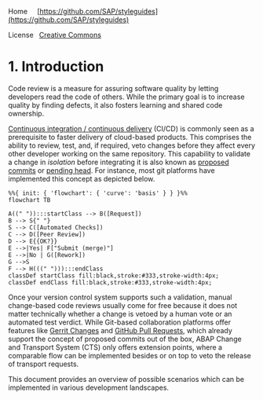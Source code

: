 Home &nbsp;&nbsp;&nbsp;&nbsp;[https://github.com/SAP/styleguides](https://github.com/SAP/styleguides)

License &nbsp;&nbsp;[Creative Commons](https://github.com/SAP/styleguides/blob/main/LICENSE)


# 1. Introduction

Code review is a measure for assuring software quality by letting developers read the code of others. While the primary goal is to increase quality by finding defects, it also fosters learning and shared code ownership.

[Continuous integration / continuous delivery](https://help.sap.com/viewer/Continuous-Integration-and-Delivery-Introduction-Guide/5ba483a2c97b4ad5ab0148f4a6c5a9ee.html) (CI/CD) is commonly seen as a prerequisite to faster delivery of cloud-based products. This comprises the ability to review, test, and, if required, veto changes before they affect every other developer working on the same repository.  This capability to validate a change in _isolation_ before integrating it is also known as [proposed commits](https://trunkbaseddevelopment.com/game-changers/#google-s-internal-devops-2006-onwards) or [pending head](https://martinfowler.com/bliki/PendingHead.html). For instance, most git platforms have implemented this concept as depicted below.

```mermaid
%%{ init: { 'flowchart': { 'curve': 'basis' } } }%%
flowchart TB

A((" ")):::startClass --> B([Request])
B --> S{" "}
S --> C([Automated Checks])
C --> D([Peer Review])
D --> E{{OK?}}
E -->|Yes| F["Submit (merge)"]
E -->|No | G([Rework])
G -->S
F --> H(((" "))):::endClass
classDef startClass fill:black,stroke:#333,stroke-width:4px;
classDef endClass fill:black,stroke:#333,stroke-width:4px;
```

Once your version control system supports such a validation, manual change-based code reviews usually come for free because it does not matter technically whether a change is vetoed by a human vote or an automated test verdict.
While Git-based collaboration platforms offer features like [Gerrit Changes](https://www.gerritcodereview.com/) and [GitHub Pull Requests](https://docs.github.com/en/free-pro-team@latest/github/collaborating-with-issues-and-pull-requests/reviewing-changes-in-pull-requests), which already support the concept of proposed commits out of the box, ABAP Change and Transport System (CTS) only offers extension points, where a comparable flow can be implemented besides or on top to veto the release of transport requests.

This document provides an overview of possible scenarios which can be implemented in various development landscapes.
